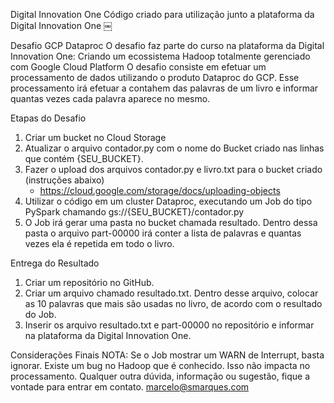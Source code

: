 Digital Innovation One
Código criado para utilização junto a plataforma da Digital Innovation One
￼

Desafio GCP Dataproc
O desafio faz parte do curso na plataforma da Digital Innovation One:
Criando um ecossistema Hadoop totalmente gerenciado com Google Cloud Platform
O desafio consiste em efetuar um processamento de dados utilizando o produto Dataproc do GCP. Esse processamento irá efetuar a contahem das palavras de um livro e informar quantas vezes cada palavra aparece no mesmo.


Etapas do Desafio
1. Criar um bucket no Cloud Storage 
2. Atualizar o arquivo contador.py com o nome do Bucket criado nas linhas que contém {SEU_BUCKET}. 
3. Fazer o upload dos arquivos contador.py e livro.txt para o bucket criado (instruções abaixo)
    * https://cloud.google.com/storage/docs/uploading-objects
4. Utilizar o código em um cluster Dataproc, executando um Job do tipo PySpark chamando gs://{SEU_BUCKET}/contador.py 
5. O Job irá gerar uma pasta no bucket chamada resultado. Dentro dessa pasta o arquivo part-00000 irá conter a lista de palavras e quantas vezes ela é repetida em todo o livro. 

Entrega do Resultado
1. Criar um repositório no GitHub.
2. Criar um arquivo chamado resultado.txt. Dentro desse arquivo, colocar as 10 palavras que mais são usadas no livro, de acordo com o resultado do Job.
3. Inserir os arquivo resultado.txt e part-00000 no repositório e informar na plataforma da Digital Innovation One.


Considerações Finais
NOTA: Se o Job mostrar um WARN de Interrupt, basta ignorar. Existe um bug no Hadoop que é conhecido. Isso não impacta no processamento.
Qualquer outra dúvida, informação ou sugestão, fique a vontade para entrar em contato.
marcelo@smarques.com
